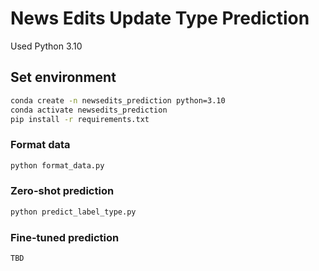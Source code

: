 # News Edits Update Type Prediction 

Used Python 3.10 

## Set environment 

```bash
conda create -n newsedits_prediction python=3.10
conda activate newsedits_prediction
pip install -r requirements.txt
```

### Format data 

```bash
python format_data.py
``` 

### Zero-shot prediction 

```bash
python predict_label_type.py
```

### Fine-tuned prediction 

```bash
TBD 
```

